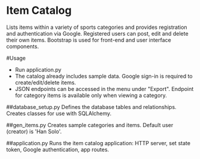 # Item Catalog
Lists items within a variety of sports categories and provides registration and authentication via Google. Registered users can post, edit and delete their own items. Bootstrap is used for front-end and user interface components.

#Usage
* Run application.py
* The catalog already includes sample data. Google sign-in is required to create/edit/delete items.
* JSON endpoints can be accessed in the menu under "Export". Endpoint for category items is available only when viewing a category.

##database_setup.py
Defines the database tables and relationships. Creates classes for use with SQLAlchemy.

##gen_items.py
Creates sample categories and items. Default user (creator) is 'Han Solo'.

##application.py
Runs the item catalog application: HTTP server, set state token, Google authentication, app routes.
